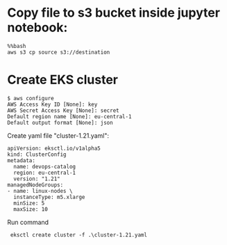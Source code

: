 # Copy file to s3 bucket inside jupyter notebook:

```
%%bash
aws s3 cp source s3://destination
```


# Create EKS cluster

```
$ aws configure
AWS Access Key ID [None]: key
AWS Secret Access Key [None]: secret
Default region name [None]: eu-central-1
Default output format [None]: json
```

Create yaml file "cluster-1.21.yaml":
```
apiVersion: eksctl.io/v1alpha5
kind: ClusterConfig
metadata:
  name: devops-catalog
  region: eu-central-1
  version: "1.21"
managedNodeGroups:
- name: linux-nodes \
  instanceType: m5.xlarge
  minSize: 5
  maxSize: 10
```

Run command
```
 eksctl create cluster -f .\cluster-1.21.yaml
```
